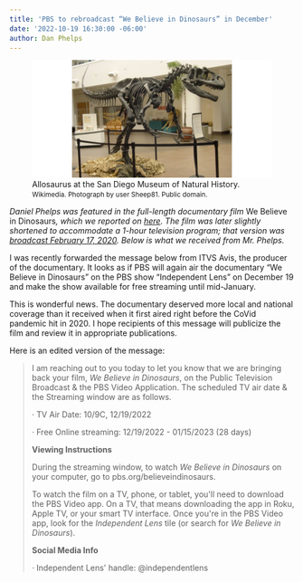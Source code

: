 ```yaml
---
title: 'PBS to rebroadcast “We Believe in Dinosaurs” in December'
date: '2022-10-19 16:30:00 -06:00'
author: Dan Phelps
---
```


<figure>
<img src="/uploads/2022/Allosaurus_SDNHM_600.jpg" alt="Allosaurus"/>
<figcaption>Allosaurus at the San Diego Museum of Natural History. <small>Wikimedia. Photograph by user Sheep81. Public domain.</small>
</figcaption>
</figure>

<i>Daniel Phelps was featured in the full-length documentary film </i>We Believe in Dinosaurs<i>, which we reported on <a href="https://pandasthumb.org/archives/2019/04/reviews-of-documentary.html">here</a>. The film was later slightly shortened to accommodate a 1-hour television program; that version was <a href="https://pandasthumb.org/archives/2019/11/we-believe-on-PBS.html">broadcast February 17, 2020</a>. Below is what we received from Mr. Phelps.</i>

I was recently forwarded the message below from ITVS Avis, the producer of the documentary. It looks as if PBS will again air the documentary “We Believe in Dinosaurs” on the PBS show “Independent Lens” on December 19 and make the show available for free streaming until mid-January.

This is wonderful news. The documentary deserved more local and national coverage than it received when it first aired right before the CoVid pandemic hit in 2020. I hope recipients of this message will publicize the film and review it in appropriate publications.

Here is an edited version of the message:

<!--more-->

<blockquote><p>I am reaching out to you today to let you know that we are bringing back your film, <i>We Believe in Dinosaurs</i>, on the Public Television Broadcast & the PBS Video Application. The scheduled TV air date & the Streaming window are as follows.</p> 
  <p>·  TV Air Date: 10/9C, 12/19/2022</p>
  <p>·  Free Online streaming: 12/19/2022 - 01/15/2023 (28 days)</p>

  <p><strong>Viewing Instructions</strong></p>
<p>During the streaming window, to watch <i>We Believe in Dinosaurs</i> on your computer, go to pbs.org/believeindinosaurs.</p>
<p>To watch the film on a TV, phone, or tablet, you'll need to download the PBS Video app. On a TV, that means downloading the app in Roku, Apple TV, or your smart TV interface. Once you're in the PBS Video app, look for the <i>Independent Lens</i> tile (or search for <i>We Believe in Dinosaurs</i>).</p>
 
  <p><strong>Social Media Info</strong></p>
·  Independent Lens' handle: @independentlens</blockquote>

